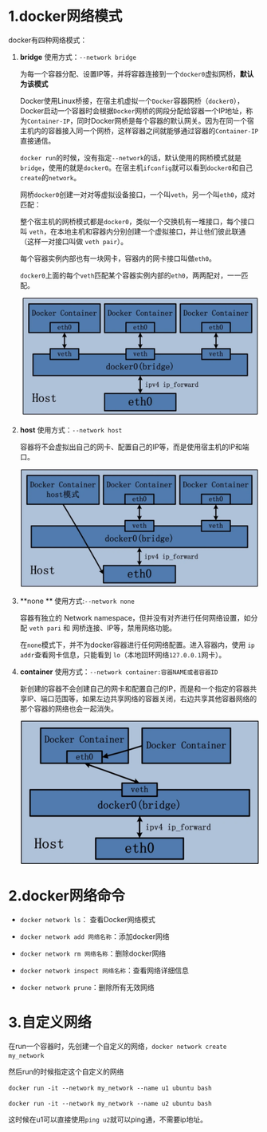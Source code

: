 # 1.docker网络模式

docker有四种网络模式：

1. **bridge**  使用方式：`--network bridge`

    为每一个容器分配、设置IP等，并将容器连接到一个`docker0`虚拟网桥，**默认为该模式**

    Docker使用Linux桥接，在宿主机虚拟一个`Docker`容器网桥（`docker0`），Docker启动一个容器时会根据`Docker`网桥的网段分配给容器一个IP地址，称为`Container-IP`，同时Docker网桥是每个容器的默认网关。因为在同一个宿主机内的容器接入同一个网桥，这样容器之间就能够通过容器的`Container-IP`直接通信。

    `docker run`的时候，没有指定`--network`的话，默认使用的网桥模式就是`bridge`，使用的就是`docker0`。在宿主机`ifconfig`就可以看到`docker0`和自己`create`的`network`。

    网桥`docker0`创建一对对等虚拟设备接口，一个叫`veth`，另一个叫`eth0`，成对匹配：

    整个宿主机的网桥模式都是`docker0`，类似一个交换机有一堆接口，每个接口叫 `veth`，在本地主机和容器内分别创建一个虚拟接口，并让他们彼此联通（这样一对接口叫做 `veth pair`）。

    每个容器实例内部也有一块网卡，容器内的网卡接口叫做`eth0`。

    `docker0`上面的每个`veth`匹配某个容器实例内部的`eth0`，两两配对，一一匹配。

    <img src="images/image-20230318184133095.png" alt="image-20230318184133095" style="zoom:50%;" />

2. **host**  使用方式：`--network host`

    容器将不会虚拟出自己的网卡、配置自己的IP等，而是使用宿主机的IP和端口。

    <img src="images/image-20230318184204834.png" alt="image-20230318184204834" style="zoom:50%;" />

3. **none **  使用方式:`--network none`

    容器有独立的 Network namespace，但并没有对齐进行任何网络设置，如分配 `veth pari` 和 网桥连接、IP等，禁用网络功能。

    在`none`模式下，并不为docker容器进行任何网络配置。进入容器内，使用 `ip addr`查看网卡信息，只能看到 `lo`（本地回环网络`127.0.0.1`网卡）。

    

4. **container**  使用方式：`--network container:容器NAME或者容器ID`

    新创建的容器不会创建自己的网卡和配置自己的IP，而是和一个指定的容器共享IP、端口范围等，如果左边共享网络的容器关闭，右边共享其他容器网络的那个容器的网络也会一起消失。

    <img src="images/image-20230318184322305.png" alt="image-20230318184322305" style="zoom:50%;" />

# 2.docker网络命令

- `docker network ls`： 查看Docker网络模式

- `docker network add 网络名称`：添加docker网络

- `docker network rm 网络名称`：删除docker网络

- `docker network inspect 网络名称`：查看网络详细信息

- `docker network prune`：删除所有无效网络

    

# 3.自定义网络

在run一个容器时，先创建一个自定义的网络，`docker network create my_network`

然后run的时候指定这个自定义的网络

`docker run -it --network my_network --name u1 ubuntu bash`

`docker run -it --network my_network --name u2 ubuntu bash`

这时候在u1可以直接使用`ping u2`就可以ping通，不需要ip地址。
